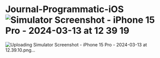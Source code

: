 # Journal-Programmatic-iOS![Simulator Screenshot - iPhone 15 Pro - 2024-03-13 at 12 39 19](https://github.com/palaksatti/Journal-Programmatic-iOS/assets/110411136/513d07d9-5b6e-467d-8f92-333e061316d4)
![Uploading Simulator Screenshot - iPhone 15 Pro - 2024-03-13 at 12.39.10.png…]()
